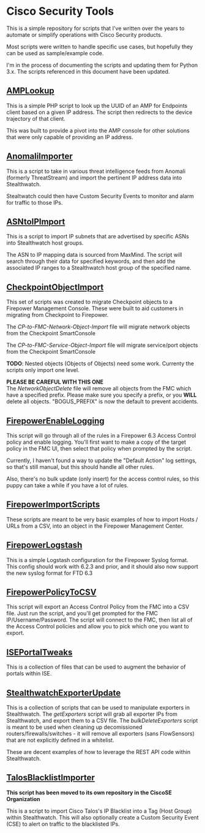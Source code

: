 # Cisco Security Tools

This is a simple repository for scripts that I've written over the years to automate or simplify operations with Cisco Security products.

Most scripts were written to handle specific use cases, but hopefully they can be used as sample/example code.

I'm in the process of documenting the scripts and updating them for Python 3.x. The scripts referenced in this document have been updated.

## [AMPLookup](AMPLookup/)

This is a simple PHP script to look up the UUID of an AMP for Endpoints client based on a given IP address.  The script then redirects to the device trajectory of that client.

This was built to provide a pivot into the AMP console for other solutions that were only capable of providing an IP address.

## [AnomaliImporter](AnomaliImporter/)

This is a script to take in various threat intelligence feeds from Anomali (formerly ThreatStream) and import the pertinent IP address data into Stealthwatch.

Stealtwatch could then have Custom Security Events to monitor and alarm for traffic to those IPs.

## [ASNtoIPImport](ASNtoIPImport/)

This is a script to import IP subnets that are advertised by specific ASNs into Stealthwatch host groups.

The ASN to IP mapping data is sourced from MaxMind.  The script will search through their data for specified keywords, and then add the associated IP ranges to a Stealthwatch host group of the specified name.

## [CheckpointObjectImport](CheckpointObjectImport/)

This set of scripts was created to migrate Checkpoint objects to a Firepower Management Console.  These were built to aid customers in migrating from Checkpoint to Firepower.

The *CP-to-FMC-Network-Object-Import* file will migrate network objects from the Checkpoint SmartConsole

The *CP-to-FMC-Service-Object-Import* file will migrate service/port objects from the Checkpoint SmartConsole

**TODO**: Nested objects (Objects of Objects) need some work.  Currenty the scripts only import one level.

**PLEASE BE CAREFUL WITH THIS ONE**  
The *NetworkObjectDelete* file will remove all objects from the FMC which have a specified prefix.  Please make sure you specify a prefix, or you **WILL** delete all objects.  "BOGUS_PREFIX" is now the default to prevent accidents.

## [FirepowerEnableLogging](FirepowerEnableLogging/)

This script will go through all of the rules in a Firepower 6.3 Access Control policy and enable logging.  You'll first want to make a copy of the target policy in the FMC UI, then select that policy when prompted by the script.

Currently, I haven't found a way to update the "Default Action" log settings, so that's still manual, but this should handle all other rules.

Also, there's no bulk update (only insert) for the access control rules, so this puppy can take a while if you have a lot of rules.

## [FirepowerImportScripts](FirepowerImportScripts/)

These scripts are meant to be very basic examples of how to import Hosts / URLs from a CSV, into an object in the Firepower Management Center.

## [FirepowerLogstash](FirepowerLogstash/)

This is a simple Logstash configuration for the Firepower Syslog format.  This config should work with 6.2.3 and prior, and it should also now support the new syslog format for FTD 6.3

## [FirepowerPolicyToCSV](FirepowerPolicyToCSV/)

This script will export an Access Control Policy from the FMC into a CSV file.  Just run the script, and you'll get prompted for the FMC IP/Username/Password.  The script will connect to the FMC, then list all of the Access Control policies and allow you to pick which one you want to export.

## [ISEPortalTweaks](ISEPortalTweaks/)

This is a collection of files that can be used to augment the behavior of portals within ISE.

## [StealthwatchExporterUpdate](StealthwatchExporterUpdate/)

This is a collection of scripts that can be used to manipulate exporters in Stealthwatch.  The *getExporters* script will grab all exporter IPs from Stealthwatch, and export them to a CSV file.  The *bulkDeleteExporters* script is meant to be used when cleaning up decomissioned routers/firewalls/switches - it will remove all exporters (sans FlowSensors) that are not explicitly defined in a whitelist.

These are decent examples of how to leverage the REST API code within Stealthwatch.

## [TalosBlacklistImporter](https://github.com/CiscoSE/TalosBlacklistImporter)

**This script has been moved to its own repository in the CiscoSE Organization**

This is a script to import Cisco Talos's IP Blacklist into a Tag (Host Group) within Stealthwatch. This will also optionally create a Custom Security Event (CSE) to alert on traffic to the blacklisted IPs.